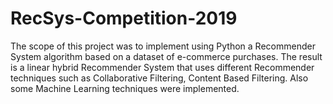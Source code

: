 # RecSys-Competition-2019

The scope of this project was to implement using Python a Recommender System algorithm based on a dataset of e-commerce purchases. The result is a linear hybrid Recommender System that uses different Recommender techniques such as Collaborative Filtering, Content Based Filtering. Also some Machine Learning techniques were implemented.


